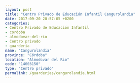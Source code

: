 ```yaml
---
layout: post
title: "Centro Privado de Educación Infantil Cangurolandia"
date: 2017-09-20 20:57:05 +0200
categories:
- Centro Privado de Educación Infantil
- cordoba
- almodovar-del-rio
- Centro privado
- guarderia
name: "Cangurolandia"
province: "Córdoba"
location: "Almodovar del Rio"
code: "14003150"
type: "Centro privado"
permalink: /guarderias/cangurolandia.html
---
```

